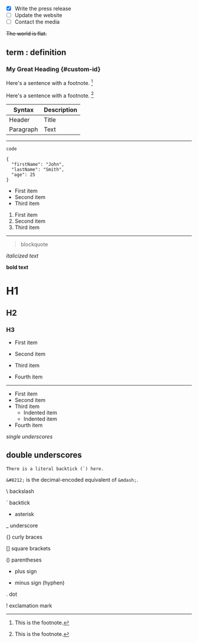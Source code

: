 - [x] Write the press release
- [ ] Update the website
- [ ] Contact the media

~~The world is flat.~~

term
: definition
---
### My Great Heading {#custom-id}

Here's a sentence with a footnote. [^1]

[^1]: This is the footnote.

Here's a sentence with a footnote. [^1]

| Syntax | Description |
| ----------- | ----------- |
| Header | Title |
| Paragraph | Text |
---
`code` 
```
{
  "firstName": "John",
  "lastName": "Smith",
  "age": 25
}
```
- First item
- Second item
- Third item

1. First item
2. Second item
3. Third item

---

> blockquote

*italicized text*

**bold text**

# H1
## H2
### H3

+ First item
* Second item
- Third item
+ Fourth item
-----------------------------------------------
- First item
- Second item
- Third item
    - Indented item
    - Indented item
- Fourth item

_single underscores_

__double underscores__
---
``There is a literal backtick (`) here.``

`&#8212;` is the decimal-encoded equivalent of `&mdash;`.

\   backslash

`   backtick

*   asterisk

_   underscore

{}  curly braces

[]  square brackets

()  parentheses

+   plus sign

-   minus sign (hyphen)

.   dot

!   exclamation mark